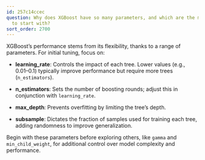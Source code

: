 ```yaml
---
id: 257c14ccec
question: Why does XGBoost have so many parameters, and which are the most critical
  to start with?
sort_order: 2700
---
```


XGBoost’s performance stems from its flexibility, thanks to a range of parameters. For initial tuning, focus on:

- **learning_rate**: Controls the impact of each tree. Lower values (e.g., 0.01–0.1) typically improve performance but require more trees (`n_estimators`).

- **n_estimators**: Sets the number of boosting rounds; adjust this in conjunction with `learning_rate`.

- **max_depth**: Prevents overfitting by limiting the tree’s depth.

- **subsample**: Dictates the fraction of samples used for training each tree, adding randomness to improve generalization.

Begin with these parameters before exploring others, like `gamma` and `min_child_weight`, for additional control over model complexity and performance.